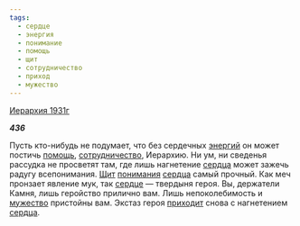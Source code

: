 ```yaml
---
tags:
  - сердце
  - энергия
  - понимание
  - помощь
  - щит
  - сотрудничество
  - приход
  - мужество
---
```

[Иерархия 1931г](https://127.0.0.1:4002/agni/1931)

___436___

Пусть кто-нибудь не подумает, что без сердечных [энергий](../../../tags/#энергия) он может постичь [помощь](../../../tags/#помощь), [сотрудничество](../../../tags/#сотрудничество), Иерархию. Ни ум, ни сведенья рассудка не просветят там, где лишь нагнетение [сердца](../../../tags/#[сердце](../../../tags/#сердце)) может зажечь радугу всепонимания. [Щит](../../../tags/#щит) [понимания](../../../tags/#понимание) [сердца](../../../tags/#[сердце](../../../tags/#сердце)) самый прочный. Как меч пронзает явление мук, так [сердце](../../../tags/#сердце) — твердыня героя. Вы, держатели Камня, лишь геройство прилично вам. Лишь непоколебимость и [мужество](../../../tags/#мужество) пристойны вам. Экстаз героя [приходит](../../../tags/#приход) снова с нагнетением [сердца](../../../tags/#[сердце](../../../tags/#сердце)).   

